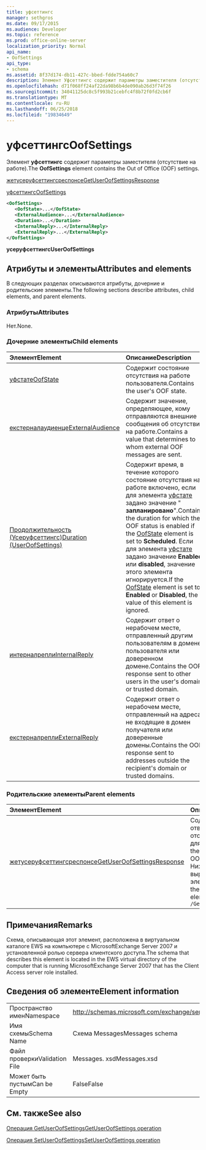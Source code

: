 ```yaml
---
title: уфсеттингс
manager: sethgros
ms.date: 09/17/2015
ms.audience: Developer
ms.topic: reference
ms.prod: office-online-server
localization_priority: Normal
api_name:
- OofSettings
api_type:
- schema
ms.assetid: 8f37d174-db11-427c-bbed-fdde754a60c7
description: Элемент Уфсеттингс содержит параметры заместителя (отсутствие на работе).
ms.openlocfilehash: d71f068ff24af22da98b6b4de090ab26d3f74f26
ms.sourcegitcommit: 34041125dc8c5f993b21cebfc4f8b72f0fd2cb6f
ms.translationtype: MT
ms.contentlocale: ru-RU
ms.lasthandoff: 06/25/2018
ms.locfileid: "19834649"
---
```

# <a name="oofsettings"></a><span data-ttu-id="eca8c-103">уфсеттингс</span><span class="sxs-lookup"><span data-stu-id="eca8c-103">OofSettings</span></span>

<span data-ttu-id="eca8c-104">Элемент **уфсеттингс** содержит параметры заместителя (отсутствие на работе).</span><span class="sxs-lookup"><span data-stu-id="eca8c-104">The **OofSettings** element contains the Out of Office (OOF) settings.</span></span> 
  
[<span data-ttu-id="eca8c-105">жетусеруфсеттингсреспонсе</span><span class="sxs-lookup"><span data-stu-id="eca8c-105">GetUserOofSettingsResponse</span></span>](getuseroofsettingsresponse.md)
  
[<span data-ttu-id="eca8c-106">уфсеттингс</span><span class="sxs-lookup"><span data-stu-id="eca8c-106">OofSettings</span></span>](oofsettings.md)
  
```xml
<OofSettings>
   <OofState>...</OofState>
   <ExternalAudience>...</ExternalAudience>
   <Duration>...</Duration>
   <InternalReply>...</InternalReply>
   <ExternalReply>...</ExternalReply>
</OofSettings>
```

 <span data-ttu-id="eca8c-107">**усеруфсеттингс**</span><span class="sxs-lookup"><span data-stu-id="eca8c-107">**UserOofSettings**</span></span>
## <a name="attributes-and-elements"></a><span data-ttu-id="eca8c-108">Атрибуты и элементы</span><span class="sxs-lookup"><span data-stu-id="eca8c-108">Attributes and elements</span></span>

<span data-ttu-id="eca8c-109">В следующих разделах описываются атрибуты, дочерние и родительские элементы.</span><span class="sxs-lookup"><span data-stu-id="eca8c-109">The following sections describe attributes, child elements, and parent elements.</span></span>
  
### <a name="attributes"></a><span data-ttu-id="eca8c-110">Атрибуты</span><span class="sxs-lookup"><span data-stu-id="eca8c-110">Attributes</span></span>

<span data-ttu-id="eca8c-111">Нет.</span><span class="sxs-lookup"><span data-stu-id="eca8c-111">None.</span></span>
  
### <a name="child-elements"></a><span data-ttu-id="eca8c-112">Дочерние элементы</span><span class="sxs-lookup"><span data-stu-id="eca8c-112">Child elements</span></span>

|<span data-ttu-id="eca8c-113">**Элемент**</span><span class="sxs-lookup"><span data-stu-id="eca8c-113">**Element**</span></span>|<span data-ttu-id="eca8c-114">**Описание**</span><span class="sxs-lookup"><span data-stu-id="eca8c-114">**Description**</span></span>|
|:-----|:-----|
|[<span data-ttu-id="eca8c-115">уфстате</span><span class="sxs-lookup"><span data-stu-id="eca8c-115">OofState</span></span>](oofstate.md) <br/> |<span data-ttu-id="eca8c-116">Содержит состояние отсутствия на работе пользователя.</span><span class="sxs-lookup"><span data-stu-id="eca8c-116">Contains the user's OOF state.</span></span>  <br/> |
|[<span data-ttu-id="eca8c-117">екстерналаудиенце</span><span class="sxs-lookup"><span data-stu-id="eca8c-117">ExternalAudience</span></span>](externalaudience.md) <br/> |<span data-ttu-id="eca8c-118">Содержит значение, определяющее, кому отправляются внешние сообщения об отсутствии на работе.</span><span class="sxs-lookup"><span data-stu-id="eca8c-118">Contains a value that determines to whom external OOF messages are sent.</span></span>  <br/> |
|[<span data-ttu-id="eca8c-119">Продолжительность (Усеруфсеттингс)</span><span class="sxs-lookup"><span data-stu-id="eca8c-119">Duration (UserOofSettings)</span></span>](duration-useroofsettings.md) <br/> |<span data-ttu-id="eca8c-120">Содержит время, в течение которого состояние отсутствия на работе включено, если для элемента [уфстате](oofstate.md) задано значение " **запланировано**".</span><span class="sxs-lookup"><span data-stu-id="eca8c-120">Contains the duration for which the OOF status is enabled if the [OofState](oofstate.md) element is set to **Scheduled**.</span></span> <span data-ttu-id="eca8c-121">Если для элемента [уфстате](oofstate.md) задано значение **Enabled** или **disabled**, значение этого элемента игнорируется.</span><span class="sxs-lookup"><span data-stu-id="eca8c-121">If the [OofState](oofstate.md) element is set to **Enabled** or **Disabled**, the value of this element is ignored.</span></span>  <br/> |
|[<span data-ttu-id="eca8c-122">интерналрепли</span><span class="sxs-lookup"><span data-stu-id="eca8c-122">InternalReply</span></span>](internalreply.md) <br/> |<span data-ttu-id="eca8c-123">Содержит ответ о нерабочем месте, отправленный другим пользователям в домене пользователя или доверенном домене.</span><span class="sxs-lookup"><span data-stu-id="eca8c-123">Contains the OOF response sent to other users in the user's domain or trusted domain.</span></span>  <br/> |
|[<span data-ttu-id="eca8c-124">екстерналрепли</span><span class="sxs-lookup"><span data-stu-id="eca8c-124">ExternalReply</span></span>](externalreply.md) <br/> |<span data-ttu-id="eca8c-125">Содержит ответ о нерабочем месте, отправленный на адреса, не входящие в домен получателя или доверенные домены.</span><span class="sxs-lookup"><span data-stu-id="eca8c-125">Contains the OOF response sent to addresses outside the recipient's domain or trusted domains.</span></span>  <br/> |
   
### <a name="parent-elements"></a><span data-ttu-id="eca8c-126">Родительские элементы</span><span class="sxs-lookup"><span data-stu-id="eca8c-126">Parent elements</span></span>

|<span data-ttu-id="eca8c-127">**Элемент**</span><span class="sxs-lookup"><span data-stu-id="eca8c-127">**Element**</span></span>|<span data-ttu-id="eca8c-128">**Описание**</span><span class="sxs-lookup"><span data-stu-id="eca8c-128">**Description**</span></span>|
|:-----|:-----|
|[<span data-ttu-id="eca8c-129">жетусеруфсеттингсреспонсе</span><span class="sxs-lookup"><span data-stu-id="eca8c-129">GetUserOofSettingsResponse</span></span>](getuseroofsettingsresponse.md) <br/> |<span data-ttu-id="eca8c-130">Содержит результаты ответа и параметры отсутствия на отсутствие для пользователя.</span><span class="sxs-lookup"><span data-stu-id="eca8c-130">Contains the response results and the OOF settings for a user.</span></span>  <br/> <span data-ttu-id="eca8c-131">Ниже приведено выражение XPath для этого элемента:</span><span class="sxs-lookup"><span data-stu-id="eca8c-131">The following is the XPath expression to this element:</span></span>  <br/>  `/GetUserOofSettingsResponse` <br/> |
   
## <a name="remarks"></a><span data-ttu-id="eca8c-132">Примечания</span><span class="sxs-lookup"><span data-stu-id="eca8c-132">Remarks</span></span>

<span data-ttu-id="eca8c-133">Схема, описывающая этот элемент, расположена в виртуальном каталоге EWS на компьютере с MicrosoftExchange Server 2007 и установленной ролью сервера клиентского доступа.</span><span class="sxs-lookup"><span data-stu-id="eca8c-133">The schema that describes this element is located in the EWS virtual directory of the computer that is running MicrosoftExchange Server 2007 that has the Client Access server role installed.</span></span>
  
## <a name="element-information"></a><span data-ttu-id="eca8c-134">Сведения об элементе</span><span class="sxs-lookup"><span data-stu-id="eca8c-134">Element information</span></span>

|||
|:-----|:-----|
|<span data-ttu-id="eca8c-135">Пространство имен</span><span class="sxs-lookup"><span data-stu-id="eca8c-135">Namespace</span></span>  <br/> |http://schemas.microsoft.com/exchange/services/2006/messages  <br/> |
|<span data-ttu-id="eca8c-136">Имя схемы</span><span class="sxs-lookup"><span data-stu-id="eca8c-136">Schema Name</span></span>  <br/> |<span data-ttu-id="eca8c-137">Схема Messages</span><span class="sxs-lookup"><span data-stu-id="eca8c-137">Messages schema</span></span>  <br/> |
|<span data-ttu-id="eca8c-138">Файл проверки</span><span class="sxs-lookup"><span data-stu-id="eca8c-138">Validation File</span></span>  <br/> |<span data-ttu-id="eca8c-139">Messages. xsd</span><span class="sxs-lookup"><span data-stu-id="eca8c-139">Messages.xsd</span></span>  <br/> |
|<span data-ttu-id="eca8c-140">Может быть пустым</span><span class="sxs-lookup"><span data-stu-id="eca8c-140">Can be Empty</span></span>  <br/> |<span data-ttu-id="eca8c-141">False</span><span class="sxs-lookup"><span data-stu-id="eca8c-141">False</span></span>  <br/> |
   
## <a name="see-also"></a><span data-ttu-id="eca8c-142">См. также</span><span class="sxs-lookup"><span data-stu-id="eca8c-142">See also</span></span>



[<span data-ttu-id="eca8c-143">Операция GetUserOofSettings</span><span class="sxs-lookup"><span data-stu-id="eca8c-143">GetUserOofSettings operation</span></span>](getuseroofsettings-operation.md)
  
[<span data-ttu-id="eca8c-144">Операция SetUserOofSettings</span><span class="sxs-lookup"><span data-stu-id="eca8c-144">SetUserOofSettings operation</span></span>](setuseroofsettings-operation.md)

